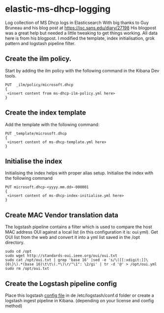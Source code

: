 # elastic-ms-dhcp-logging
Log collection of MS Dhcp logs in Elasticsearch
With big thanks to Guy Bruneau and his blog post at https://isc.sans.edu/diary/27198
His blogpost was a great help but needed a little tweaking to get things working. All data here is from his blogpost. I modified the template, index initialisation, grok pattern and logstash pipeline filter.

## Create the ilm policy.

Start by adding the ilm policy with the following command in the Kibana Dev tools.

```
PUT  _ilm/policy/microsoft.dhcp
{
 <insert content from ms-dhcp-ilm-policy.yml here>
}
```

## Create the index template

Add the template with the following command:
```
PUT _template/microsoft.dhcp
{
 <insert content of ms-dhcp-template.yml here>
}
```

## Initialise the index

Initialising the index helps with proper alias setup.
Initialise the index with the following command
```
PUT microsoft.dhcp-<yyyy.mm.dd>-000001
{
 <insert content of ms-dhcp-index-initialise.yml here>
}
```

## Create MAC Vendor translation data

The logstash pipeline contains a filter which is used to compare the host MAC address OUI against a local list (in this configuration it is: oui.yml). Get OUI list from the web and convert it into a yml list saved in the /opt directory.

```
sudo cd /opt
sudo wget http://standards-oui.ieee.org/oui/oui.txt
sudo cat /opt/oui.txt | grep 'base 16' |sed -e 's/\([[:xdigit:]]\{6\}\).*(base 16)\t\t\(.*\)\r/"\1": \2/gi' | tr -d '@' > /opt/oui.yml
sudo rm /opt/oui.txt
```

## Create the Logstash pipeline config
Place this logstash [config file](logstash-ms-dhcp-pipeline.yml)  in de /etc/logstash/conf.d folder or create a logstash ingest pipeline in Kibana. (depending on your license and config method)
